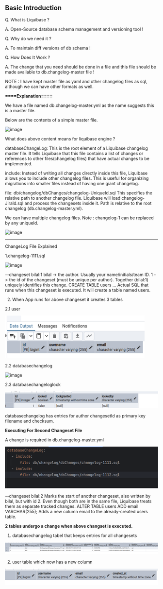 **Basic Introduction**
------------------

Q. What is Liquibase ?

A. Open-Source database schema management and versioning tool !

Q. Why do we need it ?

A. To maintain diff versions of db schema !

Q. How Does It Work ?

A. The change that you need should be done in a file and this file should be made available to db.changelog-master file !


NOTE : I have kept master file as yaml and other changelog files as sql, although we can have other formats as well.

**====Explanation====**

We have a file named db.changelog-master.yml as the name suggests this is a master file.

Below are the contents of a simple master file.

<img width="706" height="95" alt="image" src="https://github.com/user-attachments/assets/822d9814-6545-40b9-a38e-5117d0bebdfa" />

What does above content means for liquibase engine ?

databaseChangeLog:
This is the root element of a Liquibase changelog master file.
It tells Liquibase that this file contains a list of changes or references to other files(changelog files) that have actual changes to be implemented.

include:
Instead of writing all changes directly inside this file, Liquibase allows you to include other changelog files.
This is useful for organizing migrations into smaller files instead of having one giant changelog. 

file: db/changelog/dbChanges/changelog-UniqueId.sql
This specifies the relative path to another changelog file.
Liquibase will load changelog-JiraId.sql and process the changesets inside it.
Path is relative to the root changelog (db.changelog-master.yml).

We can have multiple changelog files.
Note : changelog-1 can be replaced by any uniqueId.

<img width="403" height="172" alt="image" src="https://github.com/user-attachments/assets/b84b5ebb-1346-4494-bdcc-809cb8c9f2c8" />


-------------------------
ChangeLog File Explained

1.changelog-1111.sql

<img width="714" height="230" alt="image" src="https://github.com/user-attachments/assets/8cd12910-54ee-46af-880a-bca4f0a3ce16" />


--changeset bilal:1
bilal -> the author. Usually your name/initials/team ID.
1 -> the id of the changeset (must be unique per author).
Together (bilal:1) uniquely identifies this change.
CREATE TABLE users ...
Actual SQL that runs when this changeset is executed.
It will create a table named users.


2. When App runs for above changeset it creates 3 tables


2.1 user

![img_1.png](img_1.png)


2.2 databasechangelog

<img width="1616" height="93" alt="image" src="https://github.com/user-attachments/assets/ee5c9ea1-deca-480a-8b10-f56e2b345303" />


2.3 databasechangeloglock

![img_3.png](img_3.png)


databasechangelog has entries for author changesetId as primary key filename and checksum.


**Executing For Second Changeset File**

A change is required in db.changelog-master.yml


![img_4.png](img_4.png)


--changeset bilal:2
Marks the start of another changeset, also written by bilal, but with id 2.
Even though both are in the same file, Liquibase treats them as separate tracked changes.
ALTER TABLE users ADD email VARCHAR(255);
Adds a new column email to the already-created users table.


**2 tables undergo a change when above changset is executed.**

1. databasechangelog tabel that keeps entries for all changesets


![img_5.png](img_5.png)

2. user table which now has a new column


![img_6.png](img_6.png)








